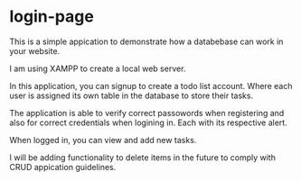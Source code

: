 # login-page
This is a simple appication to demonstrate how a databebase can work in your website.



I am using XAMPP to create a local web server. 


In this application, you can signup to create a todo list account. Where each user is assigned its own table in the database to store their tasks. 

The application is able to verify correct passowords when registering and also for correct credentials when logining in. Each with its respective alert. 
 
When logged in, you can view and add new tasks. 

I will be adding functionality to delete items in the future to comply with CRUD appication guidelines. 

